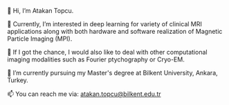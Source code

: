👋 Hi, I’m Atakan Topcu.

👀 Currently, I’m interested in deep learning for variety of clinical MRI applications along with both hardware and software realization of Magnetic Particle Imaging (MPI).

:monocle_face: If I got the chance, I would also like to deal with other computational imaging modalities such as Fourier ptychography or Cryo-EM.

🌱 I’m currently pursuing my Master's degree at Bilkent University, Ankara, Turkey.

📫 You can reach me via: atakan.topcu@bilkent.edu.tr
